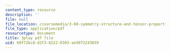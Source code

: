 ```yaml
---
content_type: resource
description: ''
file: null
file_location: /coursemedia/3-60-symmetry-structure-and-tensor-properties-of-materials-fall-2005/69f72bc8d2f382220303ae5072243659_pEOSGrQkn44.pdf
file_type: application/pdf
resourcetype: Document
title: 3play pdf file
uid: 69f72bc8-d2f3-8222-0303-ae5072243659
---
```


